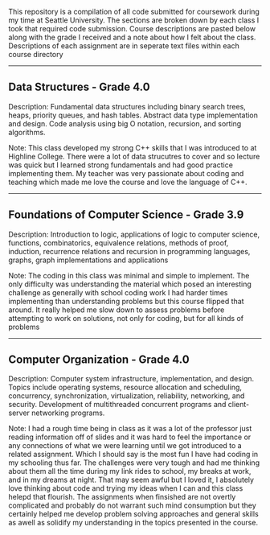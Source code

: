 This repository is a compilation of all code submitted for coursework during my time at Seattle University. The sections are broken down by each class I took that required code submission. Course descriptions are pasted
below along with the grade I received and a note about how I felt about the class. Descriptions of each assignment are in seperate text files within each course directory

------------------------------------------------------------------------------------------------------------------------------------------------------------------------------------------------------------------------------------------------

Data Structures - Grade 4.0
--
Description:
Fundamental data structures including binary search trees, heaps, priority queues, and hash tables. Abstract data type implementation and design. Code analysis using big O notation, recursion, and sorting algorithms.

Note:
This class developed my strong C++ skills that I was introduced to at Highline College. There were a lot of data strucutres to cover and so lecture was quick but I learned strong fundamentals and had
good practice implementing them. My teacher was very passionate about coding and teaching which made me love the course and love the language of C++.

------------------------------------------------------------------------------------------------------------------------------------------------------------------------------------------------------------------------------------------------

Foundations of Computer Science - Grade 3.9
--
Description: 
Introduction to logic, applications of logic to computer science, functions, combinatorics, equivalence relations, methods of proof, induction, recurrence relations and recursion in programming languages, graphs, graph implementations and applications

Note: 
The coding in this class was minimal and simple to implement. The only difficulty was understanding the material which posed an interesting challenge as generally with school coding work I had harder times implementing than understanding problems
but this course flipped that around. It really helped me slow down to assess problems before attempting to work on solutions, not only for coding, but for all kinds of problems

------------------------------------------------------------------------------------------------------------------------------------------------------------------------------------------------------------------------------------------------

Computer Organization - Grade 4.0
--
Description:
Computer system infrastructure, implementation, and design. Topics include operating systems, resource allocation and scheduling, concurrency, synchronization, virtualization, reliability,
networking, and security. Development of multithreaded concurrent programs and client-server networking programs.

Note:
I had a rough time being in class as it was a lot of the professor just reading information off of slides and it was hard to feel the importance or any connections of what we were learning until
we got introduced to a related assignment. Which I should say is the most fun I have had coding in my schooling thus far. The challenges were very tough and had me thinking about them all the time during
my link rides to school, my breaks at work, and in my dreams at night. That may seem awful but I loved it, I absolutely love thinking about code and trying my ideas when I can and this class helepd that 
flourish. The assignments when finsished are not overtly complicated and probably do not warrant such mind consumption but they certainly helped me develop problem solving approaches and general skills
as awell as solidify my understanding in the topics presented in the course.
